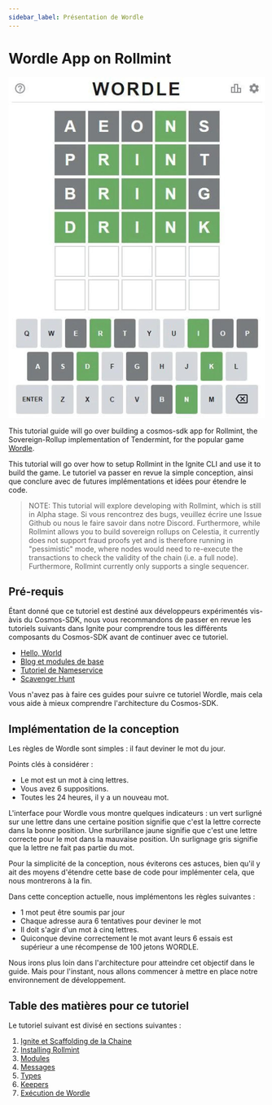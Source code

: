 ```yaml
---
sidebar_label: Présentation de Wordle
---
```


# Wordle App on Rollmint

![mamaki-testnet](/img/wordle.jpg)

This tutorial guide will go over building a cosmos-sdk app for Rollmint, the Sovereign-Rollup implementation of Tendermint, for the popular game [Wordle](https://www.nytimes.com/games/wordle/index.html).

This tutorial will go over how to setup Rollmint in the Ignite CLI and use it to build the game. Le tutoriel va passer en revue la simple conception, ainsi que conclure avec de futures implémentations et idées pour étendre le code.

> NOTE: This tutorial will explore developing with Rollmint, which is still in Alpha stage. Si vous rencontrez des bugs, veuillez écrire une Issue Github ou nous le faire savoir dans notre Discord. Furthermore, while Rollmint allows you to build sovereign rollups on Celestia, it currently does not support fraud proofs yet and is therefore running in "pessimistic" mode, where nodes would need to re-execute the transactions to check the validity of the chain (i.e. a full node). Furthermore, Rollmint currently only supports a single sequencer.

## Pré-requis

Étant donné que ce tutoriel est destiné aux développeurs expérimentés vis-àvis du Cosmos-SDK, nous vous recommandons de passer en revue les tutoriels suivants dans Ignite pour comprendre tous les différents composants du Cosmos-SDK avant de continuer avec ce tutoriel.

* [Hello, World](https://docs.ignite.com/guide/hello)
* [Blog et modules de base](https://docs.ignite.com/guide/blog)
* [Tutoriel de Nameservice](https://docs.ignite.com/guide/nameservice)
* [Scavenger Hunt](https://docs.ignite.com/guide/scavenge)

Vous n'avez pas à faire ces guides pour suivre ce tutoriel Wordle, mais cela vous aide à mieux comprendre l'architecture du Cosmos-SDK.

## Implémentation de la conception

Les règles de Wordle sont simples : il faut deviner le mot du jour.

Points clés à considérer :

* Le mot est un mot à cinq lettres.
* Vous avez 6 suppositions.
* Toutes les 24 heures, il y a un nouveau mot.

L'interface pour Wordle vous montre quelques indicateurs : un vert surligné sur une lettre dans une certaine position signifie que c'est la lettre correcte dans la bonne position. Une surbrillance jaune signifie que c'est une lettre correcte pour le mot dans la mauvaise position. Un surlignage gris signifie que la lettre ne fait pas partie du mot.

Pour la simplicité de la conception, nous éviterons ces astuces, bien qu'il y ait des moyens d'étendre cette base de code pour implémenter cela, que nous montrerons à la fin.

Dans cette conception actuelle, nous implémentons les règles suivantes :

* 1 mot peut être soumis par jour
* Chaque adresse aura 6 tentatives pour deviner le mot
* Il doit s'agir d'un mot à cinq lettres.
* Quiconque devine correctement le mot avant leurs 6 essais est supérieur a une récompense de 100 jetons WORDLE.

Nous irons plus loin dans l'architecture pour atteindre cet objectif dans le guide. Mais pour l'instant, nous allons commencer à mettre en place notre environnement de développement.

## Table des matières pour ce tutoriel

Le tutoriel suivant est divisé en sections suivantes :

1. [Ignite et Scaffolding de la Chaine](./scaffold-wordle.md)
2. [Installing Rollmint](./install-rollmint.md)
3. [Modules](./wordle-module.md)
4. [Messages](./wordle-messages.md)
5. [Types](./wordle-types.md)
6. [Keepers](./wordle-keeper.md)
7. [Exécution de Wordle](./run-wordle.md)
